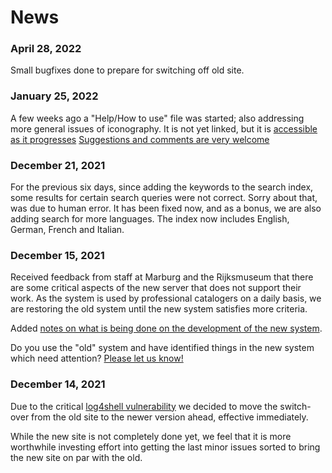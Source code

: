 # News

### April 28, 2022

Small bugfixes done to prepare for switching off old site.

### January 25, 2022

A few weeks ago a "Help/How to use" file was started; also addressing more general issues of iconography. It is not yet linked, but it is [accessible as it progresses](https://test.iconclass.org/help/search)
[Suggestions and comments are very welcome](https://forms.gle/twPq7swQZXmSX46G8)

### December 21, 2021

For the previous six days, since adding the keywords to the search index, some results for certain search queries were not correct. Sorry about that, was due to human error. It has been fixed now, and as a bonus, we are also adding search for more languages. The index now includes English, German, French and Italian.

### December 15, 2021

Received feedback from staff at Marburg and the Rijksmuseum that there are some critical aspects of the new server that does not support their work. As the system is used by professional catalogers on a daily basis, we are restoring the old system until the new system satisfies more criteria.

Added [notes on what is being done on the development of the new system](/help/dev).

Do you use the "old" system and have identified things in the new system which need attention? [Please let us know!](https://forms.gle/twPq7swQZXmSX46G8)

### December 14, 2021

Due to the critical [log4shell vulnerability](https://arstechnica.com/information-technology/2021/12/the-log4shell-zeroday-4-days-on-what-is-it-and-how-bad-is-it-really/) we decided to move the switch-over from the old site to the newer version ahead, effective immediately.

While the new site is not completely done yet, we feel that it is more worthwhile investing effort into getting the last minor issues sorted to bring the new site on par with the old.
